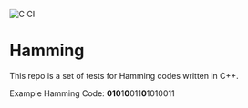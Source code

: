 ![C CI](https://github.com/ACMCMC/hamming/workflows/C%2B%2B+CI/badge.svg)

# Hamming

This repo is a set of tests for Hamming codes written in C++.

Example Hamming Code: **010**1**0**011**0**1010011
